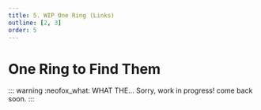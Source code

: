 ```yaml
---
title: 5. WIP One Ring (Links)
outline: [2, 3]
order: 5
---
```


#  One Ring to Find Them

::: warning :neofox_what: WHAT THE...
Sorry, work in progress! come back soon.
:::

